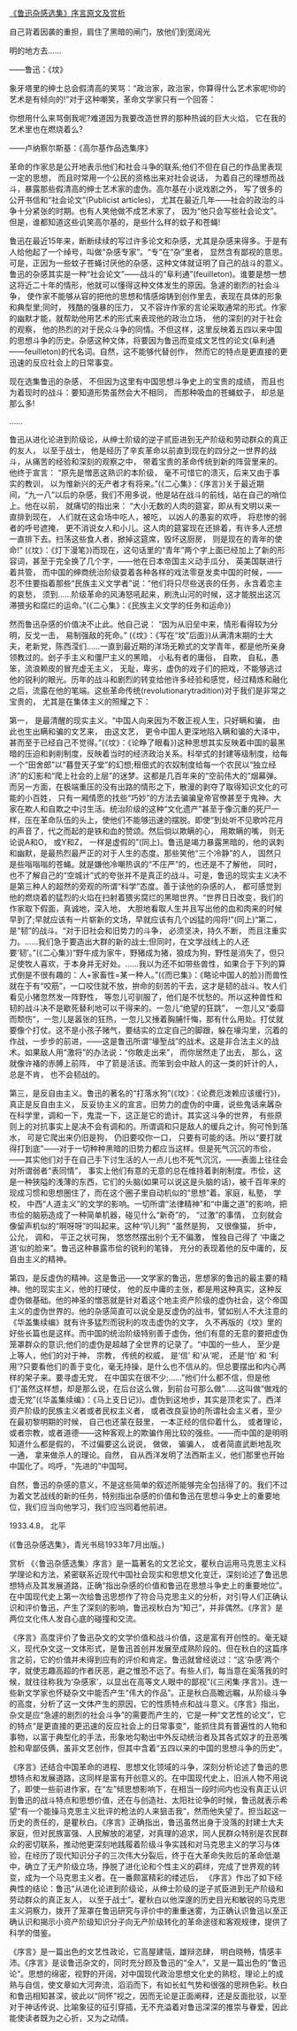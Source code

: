 [《鲁迅杂感选集》序言原文及赏析](https://www.vrrw.net/wx/14278.html)

自己背着因袭的重担，肩住了黑暗的闸门，放他们到宽阔光

明的地方去……

——鲁迅：《坟》

象牙塔里的绅士总会假清高的笑骂：“政治家，政治家，你算得什么艺术家呢!你的艺术是有倾向的!”对于这种嘲笑，革命文学家只有一个回答：

你想用什么来骂倒我呢?难道因为我要改造世界的那种热诚的巨大火焰， 它在我的艺术里也在燃烧着么?

——卢纳察尔斯基：《高尔基作品选集序》

革命的作家总是公开地表示他们和社会斗争的联系;他们不但在自己的作品里表现一定的思想， 而且时常用一个公民的资格出来对社会说话， 为着自己的理想而战斗，暴露那些假清高的绅士艺术家的虚伪。高尔基在小说戏剧之外， 写了很多的公开书信和“社会论文”(Publicist articles)， 尤其在最近几年——社会的政治的斗争十分紧张的时期。也有人笑他做不成艺术家了， 因为“他只会写些社会论文”。但是，谁都知道这些讥笑高尔基的，是些什么样的蚊子和苍蝇!

鲁迅在最近15年来，断断续续的写过许多论文和杂感，尤其是杂感来得多。于是有人给他起了一个绰号，叫做“杂感专家”。“专”在“杂”里者， 显然含有鄙视的意思。可是，正因为一些蚊子苍蝇讨厌他的杂感，这种文体就证明了自己的战斗的意义。鲁迅的杂感其实是一种“社会论文”——战斗的“阜利通”(feuilleton)。谁要是想一想这将近二十年的情形，他就可以懂得这种文体发生的原因。急遽的剧烈的社会斗争， 使作家不能够从容的把他的思想和情感熔铸到创作里去，表现在具体的形象和典型里;同时， 残酷的强暴的压力， 又不容许作家的言论采取通常的形式。作家的幽默才能，就帮助他用艺术的形式来表现他的政治立场， 他的深刻的对于社会的观察， 他的热烈的对于民众斗争的同情。不但这样，这里反映着五四以来中国的思想斗争的历史。杂感这种文体，将要因为鲁迅而变成文艺性的论文(阜利通——feuilleton)的代名词。自然，这不能够代替创作， 然而它的特点是更直接的更迅速的反应社会上的日常事变。

现在选集鲁迅的杂感， 不但因为这里有中国思想斗争史上的宝贵的成绩， 而且也为着现时的战斗：要知道形势虽然会大不相同， 而那种吸血的苍蝇蚊子， 却总是那么多!

……



鲁迅从进化论进到阶级论，从绅士阶级的逆子贰臣进到无产阶级和劳动群众的真正的友人， 以至于战士， 他是经历了辛亥革命以前直到现在的四分之一世界的战斗，从痛苦的经验和深刻的观察之中， 带着宝贵的革命传统到新的阵营里来的。他终于宣言： “原先是憎恶这熟识的本阶级， 毫不可惜它的溃灭，后来又由于事实的教训， 以为惟新兴的无产者才有将来。”(《二心集》：《序言》)关于最近期间，“九一八”以后的杂感，我们不用多说，他是站在战斗的前线，站在自己的哨位上。他在以前， 就痛切的指出来： “大小无数的人肉的筵宴，即从有文明以来一直排到现在， 人们就在这会场中吃人，被吃， 以凶人的愚妄的欢呼， 将悲惨的弱者的呼号遮掩， 更不消说女人和小儿。这人肉的筵宴现在还排着，有许多人还想一直排下去。扫荡这些食人者，掀掉这筵席，毁坏这厨房， 则是现在的青年的使命!” (《坟》：《灯下漫笔》)而现在，这句话里的“青年”两个字上面已经加上了新的形容词，甚至于完全换了几个字，——他在日本帝国主义动手瓜分， 英美国联进行着共管， 而中国的绅商统治阶级耍着各种各样的戏法零趸发卖中国的时候，——忍不住要指着那些“民族主义文学者”说：“他们将只尽些送丧的任务，永含着恋主的哀愁， 须到……阶级革命的风涛怒吼起来，刷洗山河的时候，这才能脱出这沉滞猥劣和腐烂的运命。”(《二心集》：《民族主义文学的任务和运命》)

然而鲁迅杂感的价值决不止此。他自己说： “因为从旧垒中来，情形看得较为分明，反戈一击， 易制强敌的死命。” (《坟》：《写在“坟”后面》)从满清末期的士大夫，老新党，陈西滢们……一直到最近期的洋场无赖式的文学青年，都是他所亲身领教过的。刽子手主义和僵尸主义的黑暗， 小私有者的庸俗， 自欺， 自私，愚笨，流浪赖皮的冒充虚无主义， 无耻，卑劣，虚伪的戏子们的把戏，不能够逃过他的锐利的眼光。历年的战斗和剧烈的转变给他许多经验和感觉，经过精炼和融化之后，流露在他的笔端。这些革命传统(revolutionarytradition)对于我们是非常之宝贵的， 尤其是在集体主义的照耀之下：

第一， 是最清醒的现实主义。“中国人向来因为不敢正视人生，只好瞒和骗， 由此也生出瞒和骗的文艺来， 由这文艺， 更令中国人更深地陷入瞒和骗的大泽中，甚而至于已经自己不觉得。”(《坟》：《论睁了眼看》)这种思想其实反映着中国的最黑暗的压迫和剥削制度，反映着当时的经济政治关系。科举式的封建等级制度，给每一个“田舍郎”以“暮登天子堂”的幻想;租佃式的农奴制度给每一个农民以“独立经济”的幻影和“爬上社会的上层”的迷梦。这都是几百年来的“空前伟大的”烟幕弹。而另一方面，在极端重压的没有出路的情形之下，散漫的剥夺了取得知识文化的可能的小百姓， 只有一厢情愿的找些“巧妙”的方法去骗骗皇帝官僚甚至于鬼神。大家在欺人和自欺之中讨生活。统治阶级的这种“文化遗产”甚至于像沉重的死尸一样，压在革命队伍的头上，使他们不能够迅速的摆脱。即使“到处听不见歌吟花月的声音了，代之而起的是铁和血的赞颂。然后倘以欺瞒的心， 用欺瞒的嘴， 则无论说A和O， 或Y和Z， 一样是虚假的”(同上)。鲁迅是竭力暴露黑暗的，他的讽刺和幽默，是最热烈最严正的对于人生的态度。那些笑他“三个冷静”的人， 固然只是些嗡嗡嗡的苍蝇。就是嫌他冷嘲热讽的“不庄严”的，也还是不了解他， 同时，也不了解自己的“空城计”式的夸张并不是真正的战斗。可是，鲁迅的现实主义决不是第三种人的超然的旁观的所谓“科学”态度。善于读他的杂感的人， 都可感觉到他的燃烧着的猛烈的火焰在扫射着猥劣腐烂的黑暗世界。“世界日日改变，我们的作家取下假面，真诚地，深入地， 大胆地看取人生并且写出他的血和肉来的时候早到了;早就应该有一片崭新的文场，早就应该有几个凶猛的闯将!”(同上)“第二，是“韧”的战斗。“对于旧社会和旧势力的斗争， 必须坚决，持久不断， 而且注重实力。……我们急于要造出大群的新的战士;但同时，在文学战线上的人还要‘韧’。”(《二心集》)“野牛成为家牛，野猪成为猪，狼成为狗，野性是消失了，但只足使牧人喜欢，于本身并无好处。……我以为还不如带些兽性，如果合于下列的算式倒是不很有趣的：人+家畜性=某一种人。”(《而已集》：《略论中国人的脸》)而兽性就在于有“咬筋”，一口咬住就不放，拚命的刻苦的干去，这才是韧的战斗。牧人们看见小猪忽然发一阵野性， 等忽儿可驯服了，他们是不忧愁的。所以这种兽性和韧的战斗决不是歇死替利地可以干得来的。一忽儿“绝望的狂跳”， 一忽儿又“委靡而颓伤”，一忽儿是嚣张的狂热，一忽儿又捶着胸脯忏悔，那有什么用处。打仗就要像个打仗。这不是小孩子赌气，要结实的立定自己的脚跟，躲在壕沟里，沉着的作战，一步步的前进，——这是鲁迅所谓“壕堑战”的战术。这是非合法主义的战术。如果敌人用“激将”的办法说：“你敢走出来”， 而你居然走了出去， 那么，这就像许褚的赤膊上前阵， 中了箭是活该。而笨到会中敌人的这一类的奸计的人， 总是不肯， 也不会韧战的。

第三，是反自由主义。鲁迅的著名的“打落水狗”(《坟》：《论费厄泼赖应该缓行》)，真正是反自由主义， 反妥协主义的宣言。旧势力的虚伪的中庸，说些鬼话来羼杂在科学里，调和一下，鬼混一下，这正是它的诡计。其实这斗争的世界， 有些原则上的对抗事实上是决不会有调和的。所谓调和只是敌人的缓兵之计。狗可怜到落水， 可是它爬出来仍旧是狗， 仍旧要咬你一口， 只要有可能的话。所以“要打就得打到底”——对于一切种种黑暗的旧势力都应当这样。但是死气沉沉的市侩，——其实他们对于在自己手下讨生活的人一点儿也不死气沉沉，——表面上往往会对所谓弱者“表同情”， 事实上他们有意的无意的总在维持着剥削制度。市侩，这是一种狭隘的浅薄的东西，它们的头脑(如果可以说这是头脑的话)，被千百年来的现成习惯和思想圈住了，而在这个圈子里自动机似的“思想”着。家庭，私塾， 学校， 中西“人道主义”的文学的影响。一切所谓“法律精神”和“中庸之道”的影响，把市侩的脑筋造成了一种简单机器，碰见什么“新奇”的， “过激”的事情， 立刻就会像留声机似的“啊呀呀”的叫起来。这种“叭儿狗” “虽然是狗， 又很像猫， 折中， 公允， 调和， 平正之状可掬， 悠悠然摆出别个无不偏激， 惟独自己得了 ‘中庸之道’似的脸来”。鲁迅这种暴露市侩的锐利的笔锋， 充分的表现着他的反中庸的，反自由主义的精神。

第四，是反虚伪的精神。这是鲁迅——文学家的鲁迅，思想家的鲁迅的最主要的精神。他的现实主义，他的打硬仗， 他的反中庸的主张，都是用这种真实，这种反虚伪做基础。他的神圣的憎恶就是针对着这个地主资产阶级的虚伪社会，这个帝国主义的虚伪世界的。他的杂感简直可以说全是反虚伪的战书，譬如别人不大注意的《华盖集续编》就有许多猛烈而锐利的攻击虚伪的文字， 久不再版的《坟》里的好些长篇也是这样。而中国的统治阶级特别善于虚伪，他们有意的无意的要把虚伪笼罩群众的意识;他们的虚伪是超越了全世界的记录了。“中国的一些人， 至少是上等人，他们的对于神， 宗教， 传统的权威， 是‘信’ 和‘从’呢， 还是‘怕’ 和 ‘利用’?只要看他们的善于变化，毫无持操，是什么也不信从的。但总要摆出和内心两样的架子来。要寻虚无党， 在中国实在很不少;……”他们什么都不信，但是他们“虽然这样想，却是那么说，在后台这么做，到前台可那么做”……这叫做“做戏的虚无党”(《华盖集续编》：《马上支日记》)。虚伪到这地步，其实是顶老实了。西洋资产阶级的民族主义者或者民权主义者， 或者改良妥协的所谓社会主义者，至少在最初黎明期的时候， 自己也还蒙在鼓里， 一本正经的信仰着什么， 或者理论， 或者宗教，或者道德——这种客观上的欺骗作用比较的强些。——而中国的是明明知道什么都是假的， 不过偏要这么说说， 做做， 骗骗人， 或者简直武断地乱吹一通， 拿来做杀人的理论。自然， 自从西洋发明了法西斯主义，他们那里也开始中国化了。呜呼，“先进的”中国呵。

自然，鲁迅的杂感的意义，不是这些简单的叙述所能够完全包括得了的。我们不过为着文艺战线的新的任务，特别指出杂感的价值和鲁迅在思想斗争史上的重要地位，我们应当向他学习，我们应当同着他前进。

1933.4.8， 北平

(《鲁迅杂感选集》，青光书局1933年7月出版。)

赏析 《〈鲁迅杂感选集〉序言》是一篇著名的文艺论文，瞿秋白运用马克思主义科学理论和方法，紧密联系近现代中国社会现实和思想文化变迁，深刻论述了鲁迅思想特点及其发展道路，正确“指出杂感的价值和鲁迅在思想斗争史上的重要地位”。在中国现代史上第一次给鲁迅思想作了符合马克思主义的分析，对引导人们正确认识和评价鲁迅，产生了深刻的影响，鲁迅视秋白为“知己”，并非偶然。《序言》是两位文化伟人发自心底的碰撞和交流。

《序言》高度评价了鲁迅杂文的文学价值和战斗价值，这是富有开创性的。毫无疑义，现代杂文这一文体形式，是鲁迅首创并发展至成熟阶段的。但在秋白的这篇序言之前，它的价值并未得到应有的评价和肯定。鲁迅就曾经说过：“这‘杂感’两个字，就使志趣高超的作者厌恶，避之惟恐不远了。有些人们，每当意在奚落我的时候，就往往称我为‘杂感家’，以显出在高等文人眼中的鄙视”(《三闲集·序言》)。连一些新文学家也怀疑杂文中能否产生“伟大的作品”。正是秋白高瞻远瞩，从阶级斗争的高度，分析了这一文体产生的原因，它的性质特点和战斗意义。《序言》指出，杂文是应“急遽的剧烈的社会斗争”的需要而产生的，它是一种“文艺性的论文”，它的特点“是更直接的更迅速的反应社会上的日常事变”，能抓住具有普遍性的人物和事物，以富于典型化的手法，形象地勾勒出中外反动统治者及其各式奴才的丑恶嘴脸和卑鄙伎俩，虽非文艺创作，但其中含着“五四以来的中国的思想斗争的历史”。

《序言》还结合中国革命的进程、思想文化领域的斗争，深刻分析论述了鲁迅的思想特点和发展道路，这同样是富有开创意义的。在中国现代史上，旧派人物不用说了，即使一些前进作家，在“左”倾思想影响下，在相当一段时间内也没有真正认识到鲁迅的战斗特点和思想价值，还在与创造社、太阳社论争的时候，鲁迅就表示希望“有一个能操马克思主义批评的枪法的人来狙击我”，然而他失望了。担当起这一历史的责任的，是瞿秋白。《序言》正确指出，鲁迅虽然出身于没落的封建士大夫家庭，但对民族富强、人民解放的渴望，对真理的追求，同人民群众特别是农民群众的密切联系，推动他更深刻地践履着阶级斗争实践和对马克思主义的学习与体验，在经历了现代知识分子的三次伟大分裂后，终于在大革命失败后的革命低潮中，确立了无产阶级立场，挣脱了进化论和个性主义的羁绊，完成了世界观的转变，成为一个马克思主义者。在一番颇富精彩的缕述后， 《序言》作出了如下经典性的结论：鲁迅“从进化论进到阶级论，从绅士阶级的逆子贰臣进到无产阶级和劳动群众的真正友人， 以至于战士”。瞿秋白以他深邃的历史目光和敏锐的马克思主义洞察力，拨开了笼罩在鲁迅研究与评价中的重重迷雾，为正确认识鲁迅以至正确认识和揭示小资产阶级知识分子向无产阶级转化的革命途径和客观规律，提供了科学的借鉴。

《序言》是一篇出色的文艺性政论，它高屋建瓴，雄辩恣肆， 明白晓畅，情感丰沛。《序言》是谈鲁迅杂文的，同时充分顾及鲁迅的“全人”，又是一篇出色的“鲁迅论”。思想的绵密，视野的开阔，对中国现代政治思想文化史的熟稔，理论上的成熟与自信，使文章如大河奔流，滔滔而下，有如长虹气势和很强的思辨色彩。秋白和鲁迅相知甚深，彼此以“同怀”视之，因而无论是正面阐释，还是反面批驳，以至对于神话传说、比喻象征的征引穿插，无不充溢着对鲁迅深深的推崇与眷爱，因此能使读者既为之心折，又为之动情。

